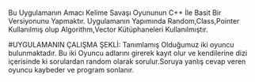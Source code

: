 # #
Bu Uygulamanın Amacı Kelime Savaşı Oyununun C++ İle Basit Bir Versiyonunu Yapmaktır.
Uygulamanın Yapımında Random,Class,Pointer Kullanılmış olup Algorithm,Vector Kütüphaneleri Kullanılmıştır.

#UYGULAMANIN ÇALIŞMA ŞEKLİ:
Tanımlamış Olduğumuz iki oyuncu bulunmaktadır. Bu iki Oyuncu adlarını girerek kayıt olur ve kendilerine dizi içerisinde ki sorulardan random olarak sorulur.Soruya yanlış cevap veren oyuncu kaybeder ve program sonlanır.

